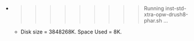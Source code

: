 * >>>>>>>>> Running inst-std-xtra-opw-drush8-phar.sh ...
  * Disk size = 3848268K. Space Used = 8K.
